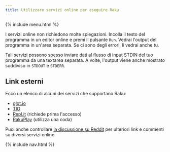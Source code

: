 ```yaml
---
title: Utilizzare servizi online per eseguire Raku
---
```


{% include menu.html %}

I servizi online non richiedono molte spiegazioni. Incolla il testo del programma in un editor online e premi il pulsante `Run`. Vedrai l'output del programma in un'area separata. Se ci sono degli errori, li vedrai anche tu.

Tali servizi possono spesso inviare dati al flusso di input STDIN del tuo programma da una textarea separata. A volte, l'output viene anche mostrato suddiviso in `STDOUT` e `STDERR`.

## Link esterni

Ecco un elenco di alcuni dei servizi che supportano Raku:

* [glot.io](https://glot.io/new/raku)
* [TIO](https://tio.run/#perl6)
* [Repl.it](https://repl.it/new/raku) (richiede prima l'accesso)
* [RakuPlay](https://rakudist.raku.org/play/) (utilizza una coda)

Puoi anche controllare [la discussione su Reddit](https://www.reddit.com/r/rakulang/comments/kj63dq/glotio_now_supports_raku/ggxow6n/) per ulteriori link e commenti su diversi servizi online.

{% include nav.html %}